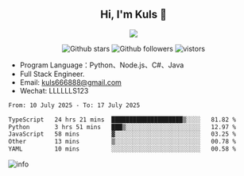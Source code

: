 <h2 align="center"> Hi, I'm Kuls 👋 </h2>
<p align="center">
    <p align="center">
        <img src=" https://avatars.githubusercontent.com/u/42165104?s=460&u=5c7fbf0bce7d4b38a15a44676e6f64b529e47598&v=4"/>
    </p>
    <p align="center">
      <img src="https://img.shields.io/github/stars/hellokuls?style=social" alt="Github stars" />
      <img src="https://img.shields.io/github/followers/hellokuls?style=social" alt="Github followers" />
      <img src="https://visitor-badge.glitch.me/badge?page_id=hellokuls.readme" alt="vistors" />
    </p>
</p>

- Program Language：Python、Node.js、C#、Java
- Full Stack Engineer.
- Email: kuls666888@gmail.com
- Wechat: LLLLLLS123

<!--START_SECTION:waka-->

```txt
From: 10 July 2025 - To: 17 July 2025

TypeScript   24 hrs 21 mins  ████████████████████▒░░░░   81.82 %
Python       3 hrs 51 mins   ███▒░░░░░░░░░░░░░░░░░░░░░   12.97 %
JavaScript   58 mins         ▓░░░░░░░░░░░░░░░░░░░░░░░░   03.25 %
Other        13 mins         ▒░░░░░░░░░░░░░░░░░░░░░░░░   00.78 %
YAML         10 mins         ░░░░░░░░░░░░░░░░░░░░░░░░░   00.58 %
```

<!--END_SECTION:waka-->

![info](https://github-readme-stats.vercel.app/api?username=hellokuls&show_icons=true&count_private=true&hide=prs&theme=default_repocard)


